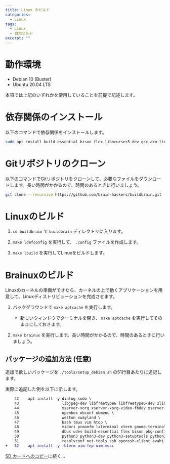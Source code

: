 ```yaml
---
title: Linux のビルド 
categories:
  - Linux
tags:
  - Linux
  - 自力ビルド
excerpt: ""
---
```



# 動作環境

- Debian 10 (Buster)
- Ubuntu 20.04 LTS

本項では上記のいずれかを使用していることを前提で記述します。


# 依存関係のインストール

以下のコマンドで依存関係をインストールします。

```sh
sudo apt install build-essential bison flex libncurses5-dev gcc-arm-linux-gnueabi gcc-arm-linux-gnueabihf libssl-dev bc lzop qemu-user-static debootstrap kpartx
```


# Gitリポジトリのクローン

以下のコマンドでGitリポジトリをクローンして、必要なファイルをダウンロードします。長い時間がかかるので、時間のあるときに行いましょう。

```sh
git clone --recursive https://github.com/brain-hackers/buildbrain.git
```


# Linuxのビルド

1. `cd buildbrain` で `buildbrain` ディレクトリに入ります。

2. `make ldefconfig` を実行して、 `.config` ファイルを作成します。

3. `make lbuild` を実行してLinuxをビルドします。


# Brainuxのビルド

Linuxのカーネルの準備ができたら、カーネルの上で動くアプリケーションを用意して、Linuxディストリビューションを完成させます。

1. バックグラウンドで `make aptcache` を実行します。

   - 新しいウィンドウでターミナルを開き、 `make aptcache` を実行してそのままにしておきます。

2. `make brainux` を実行します。長い時間がかかるので、時間のあるときに行いましょう。


## パッケージの追加方法 (任意)

追加で欲しいパッケージを `./tools/setup_debian.sh` の51行目あたりに追記します。

実際に追記した例を以下に示します。

```diff
    42    apt install -y dialog sudo \
    43                   libjpeg-dev libfreetype6 libfreetype6-dev zlib1g-dev \
    44                   xserver-xorg xserver-xorg-video-fbdev xserver-xorg-dev xorg-dev x11-apps \
    45                   openbox obconf obmenu \
    46                   weston xwayland \
    47                   bash tmux vim htop \
    48                   midori pcmanfm lxterminal xterm gnome-terminal fonts-noto-cjk \
    49                   dbus udev build-essential flex bison pkg-config autotools-dev libtool autoconf automake \
    50                   python3 python3-dev python3-setuptools python3-wheel python3-pip python3-smbus \
    51                   resolvconf net-tools ssh openssh-client avahi-daemon
+   52    apt install -y fbterm uim-fep uim-mozc
```

[SD カードへのコピー](/linux/linux-copy-sd-card/)に続く…
